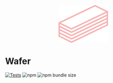 <p align="center">
<img src="./images/logo.svg" alt="" width="160">
</p>

# Wafer

[![Tests](https://github.com/lamplightdev/wafer/actions/workflows/node.js.yml/badge.svg)](https://github.com/lamplightdev/wafer/actions/workflows/node.js.yml)
![npm](https://img.shields.io/npm/v/@lamplightdev/wafer)
![npm bundle size](https://img.shields.io/bundlephobia/minzip/@lamplightdev/wafer)
